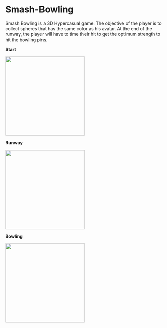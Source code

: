 # Smash-Bowling

Smash Bowling is a 3D Hypercasual game. The objective of the player is to collect spheres that has the same color as his avatar. At the end of the runway, the player will have to time their hit to get the optimum strength to hit the bowling pins.

**Start**

<img src="https://scontent.fmnl13-1.fna.fbcdn.net/v/t1.15752-9/s1080x2048/163636858_438656423904313_2959440461832819102_n.jpg?_nc_cat=103&ccb=1-3&_nc_sid=ae9488&_nc_ohc=w4JTHUW6EJ8AX9vyx-U&_nc_ht=scontent.fmnl13-1.fna&tp=7&oh=366cc95c6ab55ee13fedbe05891c0821&oe=6084944E" width="250px" />

**Runway**

<img src="https://scontent.fmnl13-2.fna.fbcdn.net/v/t1.15752-9/s1080x2048/163636866_1873826392784567_1646103192764742576_n.jpg?_nc_cat=110&ccb=1-3&_nc_sid=ae9488&_nc_ohc=o9m5hev4_qEAX9T7N02&_nc_ht=scontent.fmnl13-2.fna&tp=7&oh=d87f80eb2d0e8f10dbf0d3a72c319144&oe=6084A1ED" width="250px" />

**Bowling**

<img src="https://scontent.fmnl13-2.fna.fbcdn.net/v/t1.15752-9/s1080x2048/163279639_2791255357856565_5810088240095421361_n.jpg?_nc_cat=111&ccb=1-3&_nc_sid=ae9488&_nc_ohc=gfi9MxfrcO8AX_F_mQl&_nc_ht=scontent.fmnl13-2.fna&tp=7&oh=ec195284acedacf0e53c84b25fa2afff&oe=6083C1BD" width="250px" />

